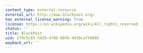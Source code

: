 ```yaml
---
content_type: external-resource
external_url: http://www.blackpast.org/
has_external_license_warning: true
license: https://en.wikipedia.org/wiki/All_rights_reserved
status: ''
title: BlackPast
uid: 2f9c5c83-5429-47db-98fb-4039caf56085
wayback_url: ''
---
```

